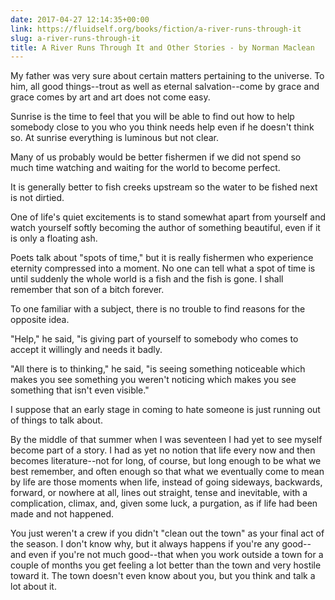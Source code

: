 ```yaml
---
date: 2017-04-27 12:14:35+00:00
link: https://fluidself.org/books/fiction/a-river-runs-through-it
slug: a-river-runs-through-it
title: A River Runs Through It and Other Stories - by Norman Maclean
---
```


My father was very sure about certain matters pertaining to the universe. To him, all good things--trout as well as eternal salvation--come by grace and grace comes by art and art does not come easy.

Sunrise is the time to feel that you will be able to find out how to help somebody close to you who you think needs help even if he doesn't think so. At sunrise everything is luminous but not clear.

Many of us probably would be better fishermen if we did not spend so much time watching and waiting for the world to become perfect.

It is generally better to fish creeks upstream so the water to be fished next is not dirtied.

One of life's quiet excitements is to stand somewhat apart from yourself and watch yourself softly becoming the author of something beautiful, even if it is only a floating ash.

Poets talk about "spots of time," but it is really fishermen who experience eternity compressed into a moment. No one can tell what a spot of time is until suddenly the whole world is a fish and the fish is gone. I shall remember that son of a bitch forever.

To one familiar with a subject, there is no trouble to find reasons for the opposite idea.

"Help," he said, "is giving part of yourself to somebody who comes to accept it willingly and needs it badly.

"All there is to thinking," he said, "is seeing something noticeable which makes you see something you weren't noticing which makes you see something that isn't even visible."

I suppose that an early stage in coming to hate someone is just running out of things to talk about.

By the middle of that summer when I was seventeen I had yet to see myself become part of a story. I had as yet no notion that life every now and then becomes literature--not for long, of course, but long enough to be what we best remember, and often enough so that what we eventually come to mean by life are those moments when life, instead of going sideways, backwards, forward, or nowhere at all, lines out straight, tense and inevitable, with a complication, climax, and, given some luck, a purgation, as if life had been made and not happened.

You just weren't a crew if you didn't "clean out the town" as your final act of the season. I don't know why, but it always happens if you're any good--and even if you're not much good--that when you work outside a town for a couple of months you get feeling a lot better than the town and very hostile toward it. The town doesn't even know about you, but you think and talk a lot about it.
